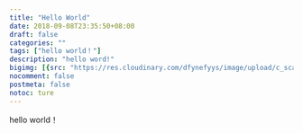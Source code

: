 ```yaml
---
title: "Hello World"
date: 2018-09-08T23:35:50+08:00
draft: false
categories: ""
tags: ["hello world！"]
description: "hello word!"
bigimg: [{src: "https://res.cloudinary.com/dfynefyys/image/upload/c_scale,w_5760/a_270/v1541951502/personal%20website/helloworld/814B0704.jpg", desc: "Nanjing China|July 10,2018"}]
nocomment: false
postmeta: false
notoc: ture
---
```


hello world！


